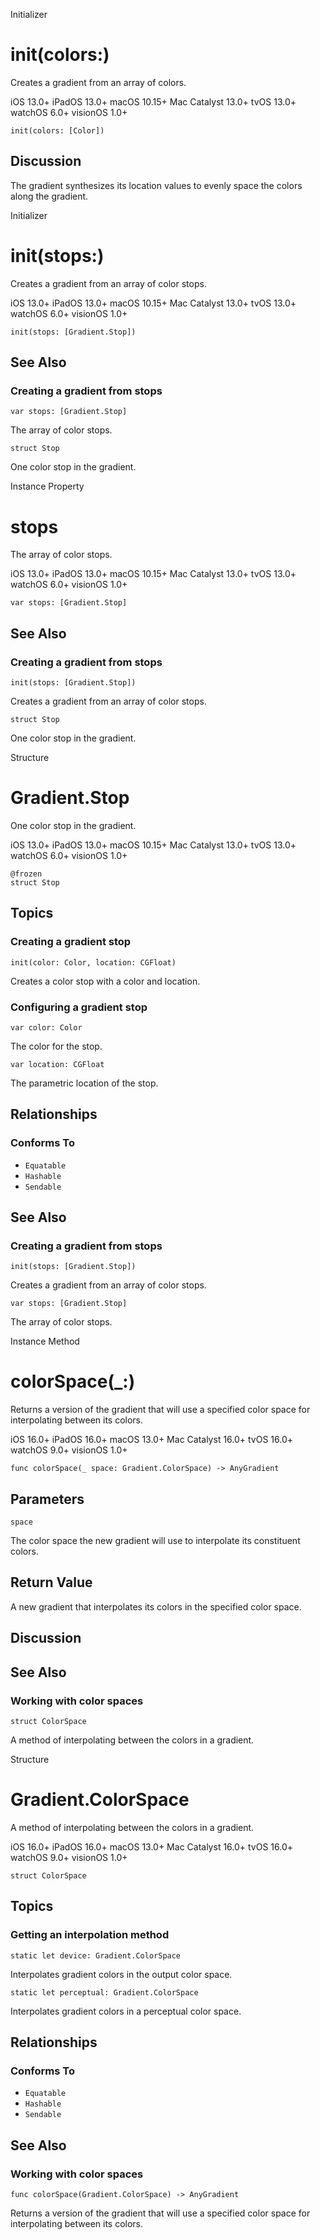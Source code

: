 Initializer

# init(colors:)

Creates a gradient from an array of colors.

iOS 13.0+  iPadOS 13.0+  macOS 10.15+  Mac Catalyst 13.0+  tvOS 13.0+  watchOS
6.0+  visionOS 1.0+

    
    
    init(colors: [Color])

## Discussion

The gradient synthesizes its location values to evenly space the colors along
the gradient.

Initializer

# init(stops:)

Creates a gradient from an array of color stops.

iOS 13.0+  iPadOS 13.0+  macOS 10.15+  Mac Catalyst 13.0+  tvOS 13.0+  watchOS
6.0+  visionOS 1.0+

    
    
    init(stops: [Gradient.Stop])

## See Also

### Creating a gradient from stops

`var stops: [Gradient.Stop]`

The array of color stops.

`struct Stop`

One color stop in the gradient.

Instance Property

# stops

The array of color stops.

iOS 13.0+  iPadOS 13.0+  macOS 10.15+  Mac Catalyst 13.0+  tvOS 13.0+  watchOS
6.0+  visionOS 1.0+

    
    
    var stops: [Gradient.Stop]

## See Also

### Creating a gradient from stops

`init(stops: [Gradient.Stop])`

Creates a gradient from an array of color stops.

`struct Stop`

One color stop in the gradient.

Structure

# Gradient.Stop

One color stop in the gradient.

iOS 13.0+  iPadOS 13.0+  macOS 10.15+  Mac Catalyst 13.0+  tvOS 13.0+  watchOS
6.0+  visionOS 1.0+

    
    
    @frozen
    struct Stop

## Topics

### Creating a gradient stop

`init(color: Color, location: CGFloat)`

Creates a color stop with a color and location.

### Configuring a gradient stop

`var color: Color`

The color for the stop.

`var location: CGFloat`

The parametric location of the stop.

## Relationships

### Conforms To

  * `Equatable`
  * `Hashable`
  * `Sendable`

## See Also

### Creating a gradient from stops

`init(stops: [Gradient.Stop])`

Creates a gradient from an array of color stops.

`var stops: [Gradient.Stop]`

The array of color stops.

Instance Method

# colorSpace(_:)

Returns a version of the gradient that will use a specified color space for
interpolating between its colors.

iOS 16.0+  iPadOS 16.0+  macOS 13.0+  Mac Catalyst 16.0+  tvOS 16.0+  watchOS
9.0+  visionOS 1.0+

    
    
    func colorSpace(_ space: Gradient.ColorSpace) -> AnyGradient

##  Parameters

`space`

    

The color space the new gradient will use to interpolate its constituent
colors.

## Return Value

A new gradient that interpolates its colors in the specified color space.

## Discussion

## See Also

### Working with color spaces

`struct ColorSpace`

A method of interpolating between the colors in a gradient.

Structure

# Gradient.ColorSpace

A method of interpolating between the colors in a gradient.

iOS 16.0+  iPadOS 16.0+  macOS 13.0+  Mac Catalyst 16.0+  tvOS 16.0+  watchOS
9.0+  visionOS 1.0+

    
    
    struct ColorSpace

## Topics

### Getting an interpolation method

`static let device: Gradient.ColorSpace`

Interpolates gradient colors in the output color space.

`static let perceptual: Gradient.ColorSpace`

Interpolates gradient colors in a perceptual color space.

## Relationships

### Conforms To

  * `Equatable`
  * `Hashable`
  * `Sendable`

## See Also

### Working with color spaces

`func colorSpace(Gradient.ColorSpace) -> AnyGradient`

Returns a version of the gradient that will use a specified color space for
interpolating between its colors.

